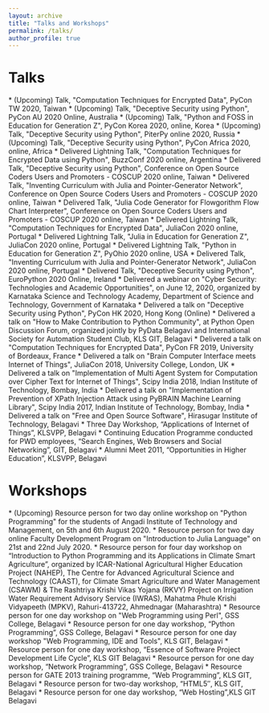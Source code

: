 ```yaml
---
layout: archive
title: "Talks and Workshops"
permalink: /talks/
author_profile: true
---
```

<h1>Talks</h1>
* (Upcoming) Talk, "Computation Techniques for Encrypted Data", PyCon TW 2020, Taiwan
* (Upcoming) Talk, "Deceptive Security using Python", PyCon AU 2020 Online, Australia
* (Upcoming) Talk, "Python and FOSS in Education for Generation Z", PyCon Korea 2020, online, Korea
* (Upcoming) Talk, "Deceptive Security using Python", PiterPy online 2020, Russia
* (Upcoming) Talk, "Deceptive Security using Python", PyCon Africa 2020, online, Africa
* Delivered Lightning Talk, "Computation Techniques for Encrypted Data using Python", BuzzConf 2020 online, Argentina
* Delivered Talk, "Deceptive Security using Python", Conference on Open Source Coders Users and Promoters - COSCUP 2020 online, Taiwan
* Delivered Talk, "Inventing Curriculum with Julia and Pointer-Generator Network", Conference on Open Source Coders Users and Promoters - COSCUP 2020 online, Taiwan
* Delivered Talk, "Julia Code Generator for Flowgorithm Flow Chart Interpreter", Conference on Open Source Coders Users and Promoters - COSCUP 2020 online, Taiwan
* Delivered Lightning Talk, "Computation Techniques for Encrypted Data", JuliaCon 2020 online, Portugal 
* Delivered Lightning Talk, "Julia in Education for Generation Z", JuliaCon 2020 online, Portugal 
* Delivered Lightning Talk, "Python in Education for Generation Z", PyOhio 2020 online, USA
* Delivered Talk, "Inventing Curriculum with Julia and Pointer-Generator Network", JuliaCon 2020 online, Portugal 
* Delivered Talk, "Deceptive Security using Python", EuroPython 2020 Online, Ireland 
* Delivered a webinar on "Cyber Security: Technologies and Academic Opportunities", on June 12, 2020, organized by Karnataka Science and Technology Academy, Department of Science and Technology, Government of Karnataka
* Delivered a talk on "Deceptive Security using Python", PyCon HK 2020, Hong Kong (Online)
* Delivered a talk on "How to Make Contribution to Python Community", at Python Open Discussion Forum, organized jointly by PyData Belagavi and International Society for Automation Student Club, KLS GIT, Belagavi
* Delivered a talk on "Computation Techniques for Encrypted Data", PyCon FR 2019, University of Bordeaux, France 
* Delivered a talk on "Brain Computer Interface meets Internet of Things", JuliaCon 2018, University College, London, UK
* Delivered a talk on "Implementation of Multi Agent System for Computation over Cipher Text for Internet of Things", Scipy India 2018, Indian Institute of Technology, Bombay, India
* Delivered a talk on "Implementation of Prevention of XPath Injection Attack using PyBRAIN Machine Learning Library", Scipy India 2017, Indian Institute of Technology, Bombay, India
* Delivered a talk on "Free and Open Source Software", Hirasugar Institute of Technology, Belagavi
* Three Day Workshop, “Applications of Internet of Things”, KLSVPP, Belagavi
*	Continuing Education Programme conducted for PWD employees, “Search Engines, Web Browsers and Social Networking”, GIT, Belagavi
*	Alumni Meet 2011, “Opportunities in Higher Education”, KLSVPP, Belagavi

<h1>Workshops</h1>
* (Upcoming) Resource person for two day online workshop on "Python Programming" for the students of Angadi Institute of Technology and Management, on 5th and 6th August 2020.
* Resource person for two day online Faculty Development Program on "Introduction to Julia Language" on 21st and 22nd July 2020. 
* Resource person for four day workshop on “Introduction to Python Programming and its Applications in Climate Smart Agriculture”, organized by ICAR-National Agricultural Higher Education Project (NAHEP), The Centre for Advanced Agricultural Science and Technology (CAAST), for Climate Smart Agriculture and Water Management (CSAWM) & The Rashtriya Krishi Vikas Yojana (RKVY) Project on
Irrigation Water Requirement Advisory Service (IWRAS), Mahatma Phule Krishi Vidyapeeth (MPKV), Rahuri-413722, Ahmednagar (Maharashtra) 
* Resource person for one day workshop on "Web Programming using Perl", GSS College, Belagavi
*	Resource person for one day workshop, “Python Programming”, GSS College, Belagavi
* Resource person for one day workshop "Web Programming, IDE and Tools", KLS GIT, Belagavi
*	Resource person for one day workshop, “Essence of Software Project Development Life Cycle”, KLS GIT Belagavi
* Resource person for one day workshop, “Network Programming”, GSS College, Belagavi
*	Resource person for GATE 2013 training programme, “Web Programming”, KLS GIT, Belagavi
*	Resource person for two-day workshop, “HTML5″, KLS GIT, Belagavi
*	Resource person for one day workshop, “Web Hosting”,KLS GIT Belagavi

